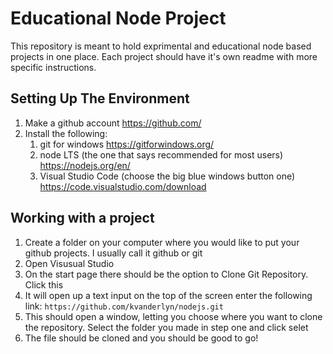 # Educational Node Project
This repository is meant to hold exprimental and educational node based projects in one place. Each project should have it's own readme with more specific instructions.

## Setting Up The Environment

1. Make a github account https://github.com/
2. Install the following:
   1. git for windows https://gitforwindows.org/
   2. node LTS (the one that says recommended for most users) https://nodejs.org/en/
   3. Visual Studio Code (choose the big blue windows button one) https://code.visualstudio.com/download 

## Working with a project
1. Create a folder on your computer where you would like to put your github projects. I usually call it github or git
2. Open Visusual Studio
3. On the start page there should be the option to Clone Git Repository. Click this
4. It will open up a text input on the top of the screen enter the following link:
``` https://github.com/kvanderlyn/nodejs.git ```
5. This should open a window, letting you choose where you want to clone the repository. Select the folder you made in step one and click selet
6. The file should be cloned and you should be good to go!
